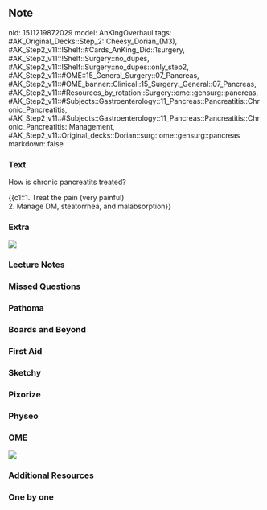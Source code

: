## Note
nid: 1511219872029
model: AnKingOverhaul
tags: #AK_Original_Decks::Step_2::Cheesy_Dorian_(M3), #AK_Step2_v11::!Shelf::#Cards_AnKing_Did::1surgery, #AK_Step2_v11::!Shelf::Surgery::no_dupes, #AK_Step2_v11::!Shelf::Surgery::no_dupes::only_step2, #AK_Step2_v11::#OME::15_General_Surgery::07_Pancreas, #AK_Step2_v11::#OME_banner::Clinical::15_Surgery:_General::07_Pancreas, #AK_Step2_v11::#Resources_by_rotation::Surgery::ome::gensurg::pancreas, #AK_Step2_v11::#Subjects::Gastroenterology::11_Pancreas::Pancreatitis::Chronic_Pancreatitis, #AK_Step2_v11::#Subjects::Gastroenterology::11_Pancreas::Pancreatitis::Chronic_Pancreatitis::Management, #AK_Step2_v11::Original_decks::Dorian::surg::ome::gensurg::pancreas
markdown: false

### Text
How is chronic pancreatits treated?
<div>
  {{c1::1. Treat the pain (very painful)
  <div>
    2. Manage DM, steatorrhea, and malabsorption}}
  </div>
</div>

### Extra
<div><img src="paste-12541304504321%20(1).jpg"></div>

### Lecture Notes


### Missed Questions


### Pathoma


### Boards and Beyond


### First Aid


### Sketchy


### Pixorize


### Physeo


### OME
<div class="ome-widget">
  <a href=
  "https://onlinemeded.org/spa/surgery-general/pancreas/acquire?ref=anki">
  <img src="_OME_AnkiFlashcards_Lesson_1.png"></a>
</div>

### Additional Resources


### One by one

